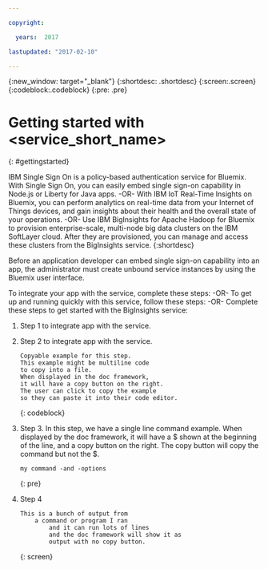 ```yaml
---

copyright:

  years:  2017

lastupdated: "2017-02-10"

---
```


{:new_window: target="_blank"}
{:shortdesc: .shortdesc}
{:screen:.screen}
{:codeblock:.codeblock}
{:pre: .pre}

<!-- This template is for getting started with a Bluemix service. It is a task template intended to document productive use of the service. It is not intended for discovery and conceptual information.  -->

<!-- The name of this file should remain index.md.
Please delete out content examples and coding that you are not using for your service. -->

# Getting started with <service_short_name>
{: #gettingstarted}
<!-- Provide an appropriate ID above -->

<!-- Short description: REQUIRED
The short description section should include one to two sentences describing why a developer would want to use your service in an app. This should be conversational style. For search engine optimization, include the service long name and "Bluemix". Keep the {: shortdesc} after the first paragraph so that the framework renders it properly.

Examples: -->

IBM Single Sign On is a policy-based authentication service for Bluemix. With Single Sign On, you can easily embed single sign-on capability in Node.js or Liberty for Java apps. -OR-
With IBM IoT Real-Time Insights on Bluemix, you can perform analytics on real-time data from your Internet of Things devices, and gain insights about their health and the overall state of your operations.  -OR-
Use IBM BigInsights for Apache Hadoop for Bluemix to provision enterprise-scale, multi-node big data clusters on the IBM SoftLayer cloud. After they are provisioned, you can manage and access these clusters from the BigInsights service.
{:shortdesc}

<!-- If overview content is required, do not include it here. Put it in a separate "## About" section below the task section. -->

<!-- Task section: REQUIRED
The task section includes steps to integrate the service into the app.  
- With task-based, technical information, reduce the conversational style in favor of succinct and direct instructions.
- DO include the basic, most-common-use scenario steps to use the service or integrate it into the app. 
- DO NOT include steps to add the service from the Bluemix catalog; we assume that the user already took steps in the UI to add the service. 
- DO include code snippets in all languages that can be copied, as well as VCAP service info.  
- For additional tasks like configuring, managing, etc., add a task section (## Gerund_task_title) below the task section or "About" section if used. Use a task title such as "Configuring x", "Administering y", "Managing z". -->

<!-- You can include an optional prerequisites paragraph for any prerequisites to be met before integrating the service. For example: -->

Before an application developer can embed single sign-on capability into an app, the administrator must create unbound service instances by using the Bluemix user interface.

<!-- Include a sentence to briefly introduce the steps. Examples: -->

To integrate your app with the service, complete these steps: -OR-
To get up and running quickly with this service, follow these steps: -OR-
Complete these steps to get started with the BigInsights service:

<!-- Use ordered list markup for the step section. For code examples: 
- use three backticks ahead of and after the example (```)
- For copyable code snippet, multi-line, include {: codeblock} following the last set of backticks. A copy button will display in framework in output.
- For copyable command, single line, include {: pre} following the last set of backticks. When displayed, it will show "$" at the beginning of the command example and a copy button, but the copy button will include just the command example.
- For non-copyable output snippet, include {: screen} following the last set of backticks.
 -->

1. Step 1 to integrate app with the service.
2. Step 2 to integrate app with the service.

	```
	Copyable example for this step. 
	This example might be multiline code
	to copy into a file. 
	When displayed in the doc framework, 
	it will have a copy button on the right.
	The user can click to copy the example 
	so they can paste it into their code editor.
	```
	{: codeblock}

3. Step 3. In this step, we have a single line command example. When displayed by the doc framework, it will have a $ shown at the beginning of the line, and a copy button on the right. The copy button will copy the command but not the $.

	```
	my command -and -options
	```
	{: pre}

4. Step 4
	```
	This is a bunch of output from
		a command or program I ran
			and it can run lots of lines
			and the doc framework will show it as 
			output with no copy button.
	```
	{: screen}



<!-- Related links section: REQUIRED but moved to toc file (in your same folder).  Edit there by adding the following:

{: .navgroup id="learn"}
    index.md

    {: .topicgroup}
    Related links
    [Link text](URL)
    {: .navgroup-end}

To add related links, indent the 4 spaces, put the name of the link in [] and the URL in (), like so:
    [Link text](https://pathtolink.html)
    
If you have API references to add, leave a blank line under the previous navgroup and then add:

    {: .navgroup id="reference"}
    Reference
    [API Documentation](https://pathtolink.html)
    {: .navgroup-end}
-->
